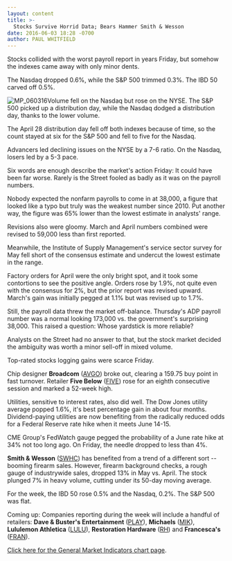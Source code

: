 ```yaml
---
layout: content
title: >-
  Stocks Survive Horrid Data; Bears Hammer Smith & Wesson
date: 2016-06-03 18:28 -0700
author: PAUL WHITFIELD
---
```






Stocks collided with the worst payroll report in years Friday, but somehow the indexes came away with only minor dents.


The Nasdaq dropped 0.6%, while the S&P 500 trimmed 0.3%. The IBD 50 carved off 0.5%.


![MP_060316](https://www.investors.com/wp-content/uploads/2016/06/MP_060316.jpg)Volume fell on the Nasdaq but rose on the NYSE. The S&P 500 picked up a distribution day, while the Nasdaq dodged a distribution day, thanks to the lower volume.


The April 28 distribution day fell off both indexes because of time, so the count stayed at six for the S&P 500 and fell to five for the Nasdaq.


Advancers led declining issues on the NYSE by a 7-6 ratio. On the Nasdaq, losers led by a 5-3 pace.


Six words are enough describe the market's action Friday: It could have been far worse. Rarely is the Street fooled as badly as it was on the payroll numbers.


Nobody expected the nonfarm payrolls to come in at 38,000, a figure that looked like a typo but truly was the weakest number since 2010. Put another way, the figure was 65% lower than the lowest estimate in analysts' range.


Revisions also were gloomy. March and April numbers combined were revised to 59,000 less than first reported.


Meanwhile, the Institute of Supply Management's service sector survey for May fell short of the consensus estimate and undercut the lowest estimate in the range.


Factory orders for April were the only bright spot, and it took some contortions to see the positive angle. Orders rose by 1.9%, not quite even with the consensus for 2%, but the prior report was revised upward. March's gain was initially pegged at 1.1% but was revised up to 1.7%.


Still, the payroll data threw the market off-balance. Thursday's ADP payroll number was a normal looking 173,000 vs. the government's surprising 38,000. This raised a question: Whose yardstick is more reliable?


Analysts on the Street had no answer to that, but the stock market decided the ambiguity was worth a minor sell-off in mixed volume.


Top-rated stocks logging gains were scarce Friday.


Chip designer **Broadcom** ([AVGO](https://research.investors.com/quote.aspx?symbol=AVGO)) broke out, clearing a 159.75 buy point in fast turnover. Retailer **Five Below** ([FIVE](https://research.investors.com/quote.aspx?symbol=FIVE)) rose for an eighth consecutive session and marked a 52-week high.


Utilities, sensitive to interest rates, also did well. The Dow Jones utility average popped 1.6%, it's best percentage gain in about four months. Dividend-paying utilities are now benefiting from the radically reduced odds for a Federal Reserve rate hike when it meets June 14-15.


CME Group's FedWatch gauge pegged the probability of a June rate hike at 34% not too long ago. On Friday, the needle dropped to less than 4%.


**Smith & Wesson** ([SWHC](https://research.investors.com/quote.aspx?symbol=SWHC)) has benefited from a trend of a different sort -- booming firearm sales. However, firearm background checks, a rough gauge of industrywide sales, dropped 13% in May vs. April. The stock plunged 7% in heavy volume, cutting under its 50-day moving average.


For the week, the IBD 50 rose 0.5% and the Nasdaq, 0.2%. The S&P 500 was flat.


Coming up: Companies reporting during the week will include a handful of retailers: **Dave & Buster's Entertainment** ([PLAY](https://research.investors.com/quote.aspx?symbol=PLAY)), **Michaels** ([MIK](https://research.investors.com/quote.aspx?symbol=MIK)), **Lululemon Athletica** ([LULU](https://research.investors.com/quote.aspx?symbol=LULU)), **Restoration Hardware** ([RH](https://research.investors.com/quote.aspx?symbol=RH)) and **Francesca's** ([FRAN](https://research.investors.com/quote.aspx?symbol=FRAN)).


[Click here for the General Market Indicators chart page](https://www.investors.com/wp-content/uploads/2016/06/GMI_B09.pdf).




